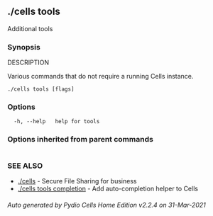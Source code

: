 ## ./cells tools

Additional tools

### Synopsis


DESCRIPTION

  Various commands that do not require a running Cells instance.


```
./cells tools [flags]
```

### Options

```
  -h, --help   help for tools
```

### Options inherited from parent commands

```
```

### SEE ALSO

* [./cells](./cells)	 - Secure File Sharing for business
* [./cells tools completion](./cells-tools-completion)	 - Add auto-completion helper to Cells

###### Auto generated by Pydio Cells Home Edition v2.2.4 on 31-Mar-2021
